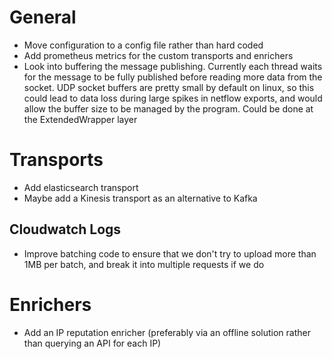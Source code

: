 # General
 - Move configuration to a config file rather than hard coded
 - Add prometheus metrics for the custom transports and enrichers
 - Look into buffering the message publishing. Currently each thread waits for the message to be fully published before reading more data from the socket. UDP socket buffers are pretty small by default on linux, so this could lead to data loss during large spikes in netflow exports, and would allow the buffer size to be managed by the program. Could be done at the ExtendedWrapper layer

# Transports
 - Add elasticsearch transport
 - Maybe add a Kinesis transport as an alternative to Kafka

## Cloudwatch Logs
 - Improve batching code to ensure that we don't try to upload more than 1MB per batch, and break it into multiple requests if we do


# Enrichers
 - Add an IP reputation enricher (preferably via an offline solution rather than querying an API for each IP)
